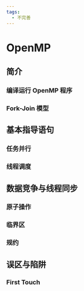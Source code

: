 ```yaml
---
tags:
  - 不完善
---
```


# OpenMP

## 简介

### 编译运行 OpenMP 程序

### Fork-Join 模型

## 基本指导语句

### 任务并行

### 线程调度

## 数据竞争与线程同步

### 原子操作

### 临界区

### 规约

## 误区与陷阱

### First Touch
